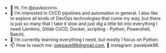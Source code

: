 - 👋 Hi, I’m @pavkoccino.
- 👀 I’m interested in CI/CD pipelines and automation in general. I also like to explore all kinds of DevOps technologies that come my way, but there is just so many that I take it slow and just dig a little bit into everything I need (Jenkins, Gitlab CI/CD, Docker, scripting - Python, Powershell, Batch).
- 🌱 I’m currently learning everything I need, but mostly I focus on Python.
- 📫 How to reach me: pekpavel96@gmail.com, 📸 instagram: pavelpek96.
